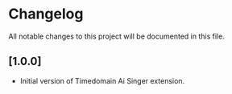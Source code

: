 # Changelog
All notable changes to this project will be documented in this file.


## [1.0.0] 
- Initial version of Timedomain Ai Singer extension.

